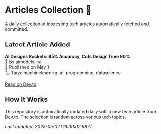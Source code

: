 # Articles Collection 📓

A daily collection of interesting tech articles automatically fetched and committed.

## Latest Article Added

**AI Designs Rockets: 85% Accuracy, Cuts Design Time 60%**  
👤 By aimodels-fyi  
📅 Published on May 1  
🏷 Tags: machinelearning, ai, programming, datascience  

[Read on Dev.to](https://dev.to/aimodels-fyi/ai-designs-rockets-85-accuracy-cuts-design-time-60-2ob1)

## How It Works

This repository is automatically updated daily with a new tech article from Dev.to. The selection is random across various tech topics.

_Last updated: 2025-05-02T16:30:02.687Z_
